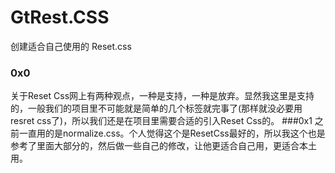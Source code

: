 GtRest.CSS
==========

创建适合自己使用的 Reset.css

### 0x0
关于Reset Css网上有两种观点，一种是支持，一种是放弃。显然我这里是支持的，一般我们的项目里不可能就是简单的几个标签就完事了(那样就没必要用resret css了)，所以我们还是在项目里需要合适的引入Reset Css的。
###0x1
之前一直用的是normalize.css。个人觉得这个是ResetCss最好的，所以我这个也是参考了里面大部分的，然后做一些自己的修改，让他更适合自己用，更适合本土用。

